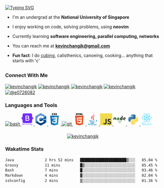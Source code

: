 [![Typing SVG](https://readme-typing-svg.herokuapp.com?font=Abel&size=24&duration=4000&color=3891E1&multiline=true&width=450&height=80&lines=Hey%2C+I'm+Kevin+Chang;Computer+Science+Student+at+NUS)](https://git.io/typing-svg)

- I'm an undergrad at the **National University of Singapore**

- I enjoy working on code, solving problems, using **neovim**

- Currently learning **software engineering, parallel computing, networks**

- You can reach me at **kevinchangjk@gmail.com**

- **Fun fact**: I do [cubing](https://www.worldcubeassociation.org/persons/2019KITK01), calisthenics, canoeing, cooking... anything that starts with 'c'

##

<h3 align="left">Connect With Me</h3>

<p align="left">
<a href="https://www.linkedin.com/in/kevinchangjk/" target="blank"><img align="center" src="https://raw.githubusercontent.com/rahuldkjain/github-profile-readme-generator/master/src/images/icons/Social/linked-in-alt.svg" alt="kevinchangjk" height="30" width="40" /></a>
<a href="https://fb.com/kevin.changjonkit" target="blank"><img align="center" src="https://raw.githubusercontent.com/rahuldkjain/github-profile-readme-generator/master/src/images/icons/Social/facebook.svg" alt="kevinchangjk" height="30" width="40" /></a>
<a href="https://instagram.com/kevinchangjk" target="blank"><img align="center" src="https://raw.githubusercontent.com/rahuldkjain/github-profile-readme-generator/master/src/images/icons/Social/instagram.svg" alt="kevinchangjk" height="30" width="40" /></a>
<a href="https://codeforces.com/profile/kevinchangjk" target="blank"><img align="center" src="https://raw.githubusercontent.com/rahuldkjain/github-profile-readme-generator/master/src/images/icons/Social/codeforces.svg" alt="kevinchangjk" height="30" width="40" /></a>
<a href="https://www.hackerearth.com/@e0726082" target="blank"><img align="center" src="https://raw.githubusercontent.com/rahuldkjain/github-profile-readme-generator/master/src/images/icons/Social/hackerearth.svg" alt="@e0726082" height="30" width="40" /></a>
</p>

<h3 align="left">Languages and Tools</h3>

<p align="left"> <a href="https://www.gnu.org/software/bash/" target="_blank" rel="noreferrer"> <img src="https://www.vectorlogo.zone/logos/gnu_bash/gnu_bash-icon.svg" alt="bash" width="40" height="40"/> </a> <a href="https://getbootstrap.com" target="_blank" rel="noreferrer"> <img src="https://raw.githubusercontent.com/devicons/devicon/master/icons/bootstrap/bootstrap-plain-wordmark.svg" alt="bootstrap" width="40" height="40"/> </a> <a href="https://www.w3schools.com/cpp/" target="_blank" rel="noreferrer"> <img src="https://raw.githubusercontent.com/devicons/devicon/master/icons/cplusplus/cplusplus-original.svg" alt="cplusplus" width="40" height="40"/> </a> <a href="https://www.w3schools.com/css/" target="_blank" rel="noreferrer"> <img src="https://raw.githubusercontent.com/devicons/devicon/master/icons/css3/css3-original-wordmark.svg" alt="css3" width="40" height="40"/> </a> <a href="https://git-scm.com/" target="_blank" rel="noreferrer"> <img src="https://www.vectorlogo.zone/logos/git-scm/git-scm-icon.svg" alt="git" width="40" height="40"/> </a> <a href="https://www.w3.org/html/" target="_blank" rel="noreferrer"> <img src="https://raw.githubusercontent.com/devicons/devicon/master/icons/html5/html5-original-wordmark.svg" alt="html5" width="40" height="40"/> </a> <a href="https://www.java.com" target="_blank" rel="noreferrer"> <img src="https://raw.githubusercontent.com/devicons/devicon/master/icons/java/java-original.svg" alt="java" width="40" height="40"/> </a> <a href="https://developer.mozilla.org/en-US/docs/Web/JavaScript" target="_blank" rel="noreferrer"> <img src="https://raw.githubusercontent.com/devicons/devicon/master/icons/javascript/javascript-original.svg" alt="javascript" width="40" height="40"/> </a> <a href="https://nodejs.org" target="_blank" rel="noreferrer"> <img src="https://raw.githubusercontent.com/devicons/devicon/master/icons/nodejs/nodejs-original-wordmark.svg" alt="nodejs" width="40" height="40"/> </a> <a href="https://www.python.org" target="_blank" rel="noreferrer"> <img src="https://raw.githubusercontent.com/devicons/devicon/master/icons/python/python-original.svg" alt="python" width="40" height="40"/> </a> <a href="https://reactjs.org/" target="_blank" rel="noreferrer"> <img src="https://raw.githubusercontent.com/devicons/devicon/master/icons/react/react-original-wordmark.svg" alt="react" width="40" height="40"/> </a> </p>

###

<p align="center"> <a href="https://github.com/ryo-ma/github-profile-trophy"><img src="https://github-profile-trophy.vercel.app/?username=kevinchangjk" alt="kevinchangjk" /></a> </p>

### Wakatime Stats

<!--START_SECTION:waka-->

```txt
Java              2 hrs 52 mins   █████████████████████▒░░░   85.04 %
Groovy            11 mins         █▒░░░░░░░░░░░░░░░░░░░░░░░   05.45 %
Bash              7 mins          █░░░░░░░░░░░░░░░░░░░░░░░░   03.46 %
Markdown          4 mins          ▓░░░░░░░░░░░░░░░░░░░░░░░░   02.04 %
sshconfig         2 mins          ▒░░░░░░░░░░░░░░░░░░░░░░░░   01.36 %
```

<!--END_SECTION:waka-->
